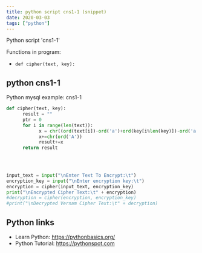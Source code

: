 ```yaml
---
title: python script cns1-1 (snippet)
date: 2020-03-03
tags: ["python"]
---
```

Python script 'cns1-1'

Functions in program: 
* `def cipher(text, key):`

## python cns1-1

Python mysql example: cns1-1

```python
def cipher(text, key):
      result = ""
      ptr = 0
      for i in range(len(text)):
            x = chr((ord(text[i])-ord('a')+ord(key[i%len(key)])-ord('a'))%26)
            x+=chr(ord('A'))
            result+=x
      return result
                      

 

input_text = input("\nEnter Text To Encrypt:\t")
encryption_key = input("\nEnter encryption key:\t")
encryption = cipher(input_text, encryption_key)
print("\nEncrypted Cipher Text:\t" + encryption)
#decryption = cipher(encryption, encryption_key)
#print("\nDecrypted Vernam Cipher Text:\t" + decryption)


```

## Python links

- Learn Python: https://pythonbasics.org/
- Python Tutorial: https://pythonspot.com
